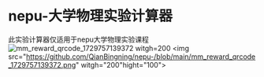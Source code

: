 # nepu-大学物理实验计算器
此实验计算器仅适用于nepu大学物理实验课程
![mm_reward_qrcode_1729757139372 witgh=200](https://github.com/user-attachments/assets/c5b10794-99c3-4ef5-8c06-59ba18f5910)
<img src="https://github.com/QianBingning/nepu-/blob/main/mm_reward_qrcode_1729757139372.png" witgh="200"hight="100">
